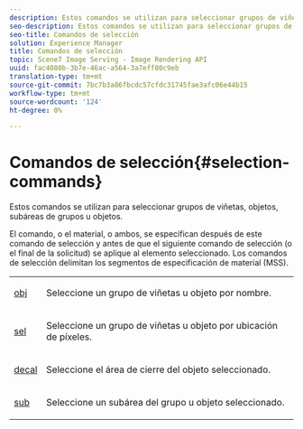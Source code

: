 ```yaml
---
description: Estos comandos se utilizan para seleccionar grupos de viñetas, objetos, subáreas de grupos u objetos.
seo-description: Estos comandos se utilizan para seleccionar grupos de viñetas, objetos, subáreas de grupos u objetos.
seo-title: Comandos de selección
solution: Experience Manager
title: Comandos de selección
topic: Scene7 Image Serving - Image Rendering API
uuid: fac4080b-3b7e-46ac-a564-3a7eff80c9eb
translation-type: tm+mt
source-git-commit: 7bc7b3a86fbcdc57cfdc31745fae3afc06e44b15
workflow-type: tm+mt
source-wordcount: '124'
ht-degree: 0%

---
```



# Comandos de selección{#selection-commands}

Estos comandos se utilizan para seleccionar grupos de viñetas, objetos, subáreas de grupos u objetos.

El comando, o el material, o ambos, se especifican después de este comando de selección y antes de que el siguiente comando de selección (o el final de la solicitud) se aplique al elemento seleccionado. Los comandos de selección delimitan los segmentos de especificación de material (MSS).

<table id="simpletable_028957E516644FE8A7B1BC056A32FCD1"> 
 <tr class="strow"> 
  <td class="stentry"> <p><span class="codeph"> <a href="../../../../../../ir-api/http-protocol/image-rendering-api-ref/c-ir-http-protocol-ref/c-ir-http-protocol-command-reference/r-ir-obj.md#reference-31e7dac7931b4e0eb3c7589f120a1e6a" type="reference" format="dita" scope="local"> obj</a> </span> </p></td> 
  <td class="stentry"> <p>Seleccione un grupo de viñetas u objeto por nombre. </p></td> 
 </tr> 
 <tr class="strow"> 
  <td class="stentry"> <p><span class="codeph"> <a href="../../../../../../ir-api/http-protocol/image-rendering-api-ref/c-ir-http-protocol-ref/c-ir-http-protocol-command-reference/r-ir-sel.md#reference-01322c58d414481385c29fcdd27a090b" type="reference" format="dita" scope="local"> sel</a></span> </p></td> 
  <td class="stentry"> <p>Seleccione un grupo de viñetas u objeto por ubicación de píxeles. </p></td> 
 </tr> 
 <tr class="strow"> 
  <td class="stentry"> <p><span class="codeph"> <a href="../../../../../../ir-api/http-protocol/image-rendering-api-ref/c-ir-http-protocol-ref/c-ir-http-protocol-command-reference/r-ir-decal.md#reference-3a5f1adc7fe24c91aa5655d64038e857" type="reference" format="dita" scope="local"> decal</a></span> </p></td> 
  <td class="stentry"> <p>Seleccione el área de cierre del objeto seleccionado. </p></td> 
 </tr> 
 <tr class="strow"> 
  <td class="stentry"> <p><span class="codeph"> <a href="../../../../../../ir-api/http-protocol/image-rendering-api-ref/c-ir-http-protocol-ref/c-ir-http-protocol-command-reference/r-ir-sub.md#reference-3cedba817f3c401495ba32bd1bf9b383" type="reference" format="dita" scope="local"> sub</a></span> </p></td> 
  <td class="stentry"> <p>Seleccione un subárea del grupo u objeto seleccionado. </p></td> 
 </tr> 
</table>

